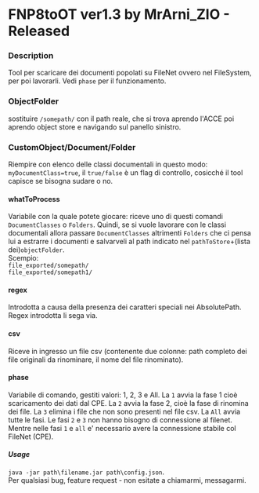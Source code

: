 # FNP8toOT ver1.3 by MrArni_ZIO - Released
### Description
Tool per scaricare dei documenti popolati su FileNet ovvero nel FileSystem, per poi lavorarli. 
Vedi `phase` per il funzionamento.
### ObjectFolder
sostituire `/somepath/` con il path reale, che si trova aprendo l'ACCE poi aprendo object store e navigando sul panello sinistro.
### CustomObject/Document/Folder
Riempire con elenco delle classi documentali in questo modo: `myDocumentClass=true`, il `true/false` è un flag di controllo, 
cosicché il tool capisce se bisogna sudare o no.
#### whatToProcess
Variabile con la quale potete giocare: riceve uno di questi comandi `DocumentClasses` o `Folders`. Quindi, se
si vuole lavorare con le classi documentali allora passare `DocumentClasses` altrimenti `Folders` che ci pensa lui
a estrarre i documenti e salvarveli al path indicato nel `pathToStore`+(lista dei)`objectFolder`.<br>Scempio:<br>
`file_exported/somepath/`<br>`file_exported/somepath1/`
#### regex
Introdotta a causa della presenza dei caratteri speciali nei AbsolutePath. Regex introdotta li sega via.
#### csv
Riceve in ingresso un file csv (contenente due colonne: path completo dei file originali da rinominare, il nome del file rinominato).
#### phase
Variabile di comando, gestiti valori: 1, 2, 3 e All. La `1` avvia la fase 1 cioè scaricamento dei dati dal CPE. 
La `2` avvia la fase 2, cioè la fase di rinomina dei file. La `3` elimina i file che non sono presenti nel file csv.
La `All` avvia tutte le fasi. Le fasi `2` e `3` non hanno bisogno di connessione al filenet. Mentre nelle fasi `1` e `all`
e' necessario avere la connessione stabile col FileNet (CPE).
#### _Usage_
`java -jar path\filename.jar path\config.json`.<br>
Per qualsiasi bug, feature request - non esitate a chiamarmi, messagarmi.
